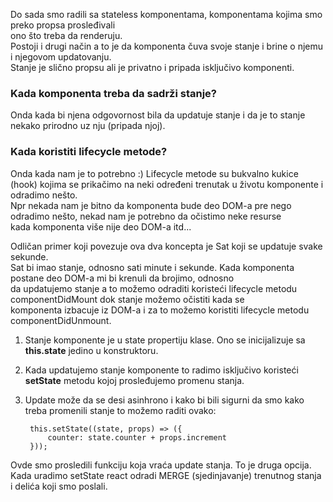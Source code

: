 Do sada smo radili sa stateless komponentama, komponentama kojima smo preko propsa prosleđivali  
ono što treba da renderuju.   
Postoji i drugi način a to je da komponenta čuva svoje stanje i brine o njemu i njegovom updatovanju.  
Stanje je slično propsu ali je privatno i pripada isključivo komponenti.


### **Kada komponenta treba da sadrži stanje?**

Onda kada bi njena odgovornost bila da updatuje stanje i da je to stanje nekako prirodno uz nju (pripada njoj).

### **Kada koristiti lifecycle metode?**

Onda kada nam je to potrebno :) Lifecycle metode su bukvalno kukice (hook) 
kojima se prikačimo na neki određeni trenutak u životu komponente i odradimo nešto.  
Npr nekada nam je bitno da komponenta bude deo DOM-a pre nego odradimo nešto, nekad nam je potrebno da očistimo neke resurse  
kada komponenta više nije deo DOM-a itd...  


Odličan primer koji povezuje ova dva koncepta je Sat koji se updatuje svake sekunde.  
Sat bi imao stanje, odnosno sati minute i sekunde. Kada komponenta postane deo DOM-a mi bi krenuli da brojimo, odnosno  
da updatujemo stanje a to možemo odraditi koristeći lifecycle metodu componentDidMount dok stanje možemo očistiti kada se   
komponenta izbacuje iz DOM-a i za to možemo koristiti lifecycle metodu componentDidUnmount.  

1. Stanje komponente je u state propertiju klase. Ono se inicijalizuje sa **this.state** jedino u konstruktoru.
2. Kada updatujemo stanje komponente to radimo isključivo koristeći **setState** metodu kojoj prosleđujemo promenu stanja.
3. Update može da se desi asinhrono i kako bi bili sigurni da smo kako treba promenili stanje to možemo raditi ovako:  

        this.setState((state, props) => ({
            counter: state.counter + props.increment
        }));

Ovde smo prosledili funkciju koja vraća update stanja. To je druga opcija. Kada uradimo setState react odradi MERGE (sjedinjavanje)
trenutnog stanja i delića koji smo poslali.


